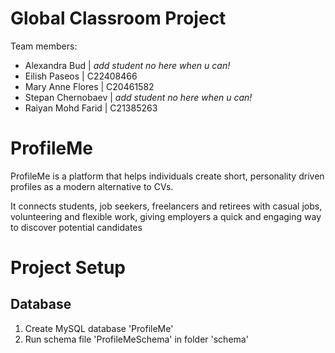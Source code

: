 # Global Classroom Project 

Team members: 
- Alexandra Bud     | *add student no here when u can!*
- Eilish Paseos     | C22408466          
- Mary Anne Flores  | C20461582 
- Stepan Chernobaev | *add student no here when u can!*
- Raiyan Mohd Farid | C21385263

# ProfileMe

ProfileMe is a platform that helps individuals create short, personality driven profiles as a modern alternative to CVs. 

It connects students, job seekers, freelancers and retirees with casual jobs, volunteering and flexible work, giving employers a quick and engaging way to discover potential candidates

# Project Setup

## Database
1. Create MySQL database 'ProfileMe'
2. Run schema file 'ProfileMeSchema' in folder 'schema'


